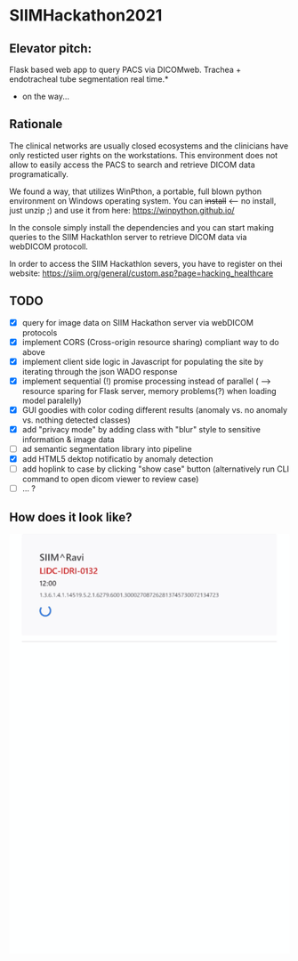 # SIIMHackathon2021

## Elevator pitch:
Flask based web app to query PACS via DICOMweb. 
Trachea + endotracheal tube segmentation real time.*

* on the way...


## Rationale
The clinical networks are usually closed ecosystems and the clinicians have only resticted user rights on the workstations. 
This environment does not allow to easily access the PACS to search and retrieve DICOM data programatically.

We found a way, that utilizes WinPthon, a portable, full blown python environment on Windows operating system.
You can ~~install~~ <-- no install, just unzip ;) and use it from here: https://winpython.github.io/

In the console simply install the dependencies and you can start making queries to the SIIM Hackathlon server to retrieve DICOM data via webDICOM protocoll.

In order to access the SIIM Hackathlon severs, you have to register on thei website: https://siim.org/general/custom.asp?page=hacking_healthcare


## TODO

- [x] query for image data on SIIM Hackathon server via webDICOM protocols
- [x] implement CORS (Cross-origin resource sharing) compliant way to do above
- [x] implement client side logic in Javascript for populating the site by iterating through the json WADO response
- [x] implement sequential (!) promise processing instead of parallel ( --> resource sparing for Flask server, memory problems(?) when loading model paralelly)
- [x] GUI goodies with color coding different results (anomaly vs. no anomaly vs. nothing detected classes)
- [x] add "privacy mode" by adding class with "blur" style to sensitive information & image data
- [ ] ad semantic segmentation library into pipeline
- [x] add HTML5 dektop notificatio by anomaly detection
- [ ] add hoplink to case by clicking "show case" button (alternatively run CLI command to open dicom viewer to review case)
- [ ] ... ?

## How does it look like?

 ![showcase](https://github.com/sandorkonya/SIIMHackathon2021/blob/31acfa10fb2cae9560d216dcc6790f8e59412b1e/showreel.gif)
